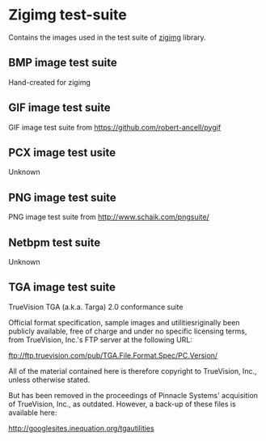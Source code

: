# Zigimg test-suite

Contains the images used in the test suite of [zigimg](https://github.com/zigimg/zigimg) library.

## BMP image test suite

Hand-created for zigimg

## GIF image test suite

GIF image test suite from https://github.com/robert-ancell/pygif

## PCX image test usite

Unknown

## PNG image test suite

PNG image test suite from http://www.schaik.com/pngsuite/

## Netbpm test suite

Unknown

## TGA image test suite

TrueVision TGA (a.k.a. Targa) 2.0 conformance suite

Official format specification, sample images and utilitiesriginally been publicly available, free of
charge and under no specific licensing terms, from TrueVision, Inc.'s  FTP
server at the following URL:

ftp://ftp.truevision.com/pub/TGA.File.Format.Spec/PC.Version/

All of the material contained here is therefore copyright to TrueVision, Inc.,
unless otherwise stated.

But has been removed in the proceedings of Pinnacle Systems' acquisition of
TrueVision, Inc., as outdated. However, a back-up of these files is available
here:

http://googlesites.inequation.org/tgautilities
